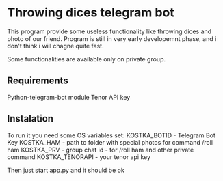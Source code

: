 # Throwing dices telegram bot

This program provide some useless functionality like throwing dices and photo of our friend.
Program is still in very early developemnt phase, and i don't think i will chagne quite fast.

Some functionalities are available only on private group.

## Requirements

Python-telegram-bot module
Tenor API key

## Instalation

To run it you need some OS variables set:
KOSTKA_BOTID - Telegram Bot Key
KOSTKA_HAM - path to folder with special photos for command /roll ham
KOSTKA_PRV - group chat id - for /roll ham and other private command
KOSTKA_TENORAPI - your tenor api key

Then just start app.py and it should be ok
